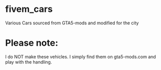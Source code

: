 # fivem_cars
Various Cars sourced from GTA5-mods and modified for the city

# Please note:
I do NOT make these vehicles. I simply find them on gta5-mods.com and
play with the handling.

